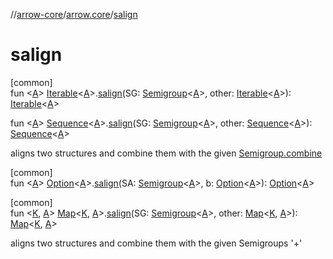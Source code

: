 //[arrow-core](../../index.md)/[arrow.core](index.md)/[salign](salign.md)

# salign

[common]\
fun &lt;[A](salign.md)&gt; [Iterable](https://kotlinlang.org/api/latest/jvm/stdlib/kotlin.collections/-iterable/index.html)&lt;[A](salign.md)&gt;.[salign](salign.md)(SG: [Semigroup](../arrow.typeclasses/-semigroup/index.md)&lt;[A](salign.md)&gt;, other: [Iterable](https://kotlinlang.org/api/latest/jvm/stdlib/kotlin.collections/-iterable/index.html)&lt;[A](salign.md)&gt;): [Iterable](https://kotlinlang.org/api/latest/jvm/stdlib/kotlin.collections/-iterable/index.html)&lt;[A](salign.md)&gt;

fun &lt;[A](salign.md)&gt; [Sequence](https://kotlinlang.org/api/latest/jvm/stdlib/kotlin.sequences/-sequence/index.html)&lt;[A](salign.md)&gt;.[salign](salign.md)(SG: [Semigroup](../arrow.typeclasses/-semigroup/index.md)&lt;[A](salign.md)&gt;, other: [Sequence](https://kotlinlang.org/api/latest/jvm/stdlib/kotlin.sequences/-sequence/index.html)&lt;[A](salign.md)&gt;): [Sequence](https://kotlinlang.org/api/latest/jvm/stdlib/kotlin.sequences/-sequence/index.html)&lt;[A](salign.md)&gt;

aligns two structures and combine them with the given [Semigroup.combine](../arrow.typeclasses/-semigroup/combine.md)

[common]\
fun &lt;[A](salign.md)&gt; [Option](-option/index.md)&lt;[A](salign.md)&gt;.[salign](salign.md)(SA: [Semigroup](../arrow.typeclasses/-semigroup/index.md)&lt;[A](salign.md)&gt;, b: [Option](-option/index.md)&lt;[A](salign.md)&gt;): [Option](-option/index.md)&lt;[A](salign.md)&gt;

[common]\
fun &lt;[K](salign.md), [A](salign.md)&gt; [Map](https://kotlinlang.org/api/latest/jvm/stdlib/kotlin.collections/-map/index.html)&lt;[K](salign.md), [A](salign.md)&gt;.[salign](salign.md)(SG: [Semigroup](../arrow.typeclasses/-semigroup/index.md)&lt;[A](salign.md)&gt;, other: [Map](https://kotlinlang.org/api/latest/jvm/stdlib/kotlin.collections/-map/index.html)&lt;[K](salign.md), [A](salign.md)&gt;): [Map](https://kotlinlang.org/api/latest/jvm/stdlib/kotlin.collections/-map/index.html)&lt;[K](salign.md), [A](salign.md)&gt;

aligns two structures and combine them with the given Semigroups '+'
